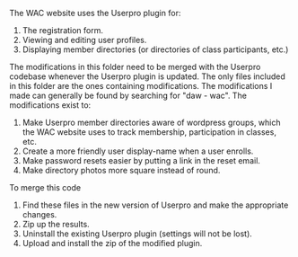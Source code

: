 The WAC website uses the Userpro plugin for:
1. The registration form.
2. Viewing and editing user profiles.
3. Displaying member directories (or directories of class participants, etc.)

The modifications in this folder need to be merged with the Userpro codebase whenever the Userpro plugin is updated.  The only files included in this folder are the ones containing modifications. The modifications I made can generally be found by searching for "daw - wac".  The modifications exist to:
1. Make Userpro member directories aware of wordpress groups, which the WAC website uses to track membership, participation in classes, etc.  
2. Create a more friendly user display-name when a user enrolls.
3. Make password resets easier by putting a link in the reset email.
4. Make directory photos more square instead of round.

To merge this code 
1. Find these files in the new version of Userpro and make the appropriate changes.
2. Zip up the results.
3. Uninstall the existing Userpro plugin (settings will not be lost).
4. Upload and install the zip of the modified plugin.
